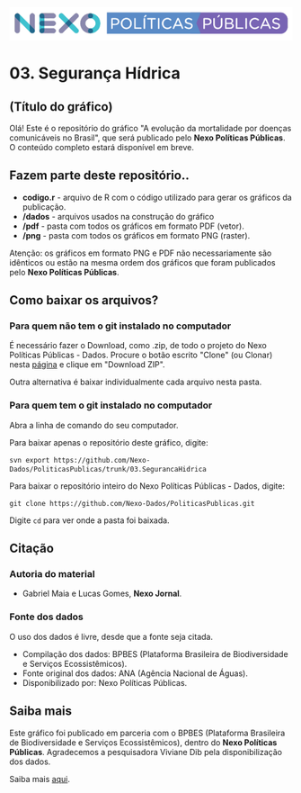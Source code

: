 <img src='https://github.com/Nexo-Dados/PoliticasPublicas/blob/main/nexopp_logofull-cor2.png'>

# 03. Segurança Hídrica
## (Título do gráfico)

Olá! Este é o repositório do gráfico "A evolução da mortalidade por doenças comunicáveis no Brasil", que será publicado pelo **Nexo Políticas Públicas**. O conteúdo completo estará disponível em breve.

## Fazem parte deste repositório..

* **codigo.r** - arquivo de R com o código utilizado para gerar os gráficos da publicação.
* **/dados** - arquivos usados na construção do gráfico
* **/pdf** - pasta com todos os gráficos em formato PDF (vetor).
* **/png** - pasta com todos os gráficos em formato PNG (raster).

Atenção: os gráficos em formato PNG e PDF não necessariamente são idênticos ou estão na mesma ordem dos gráficos que foram publicados pelo **Nexo Políticas Públicas**. 

## Como baixar os arquivos?

### Para quem não tem o git instalado no computador

É necessário fazer o Download, como .zip, de todo o projeto do Nexo Políticas Públicas - Dados. Procure o botão escrito "Clone" (ou Clonar) nesta [página](https://github.com/Nexo-Dados/PoliticasPublicas) e clique em "Download ZIP".

Outra alternativa é baixar individualmente cada arquivo nesta pasta.

### Para quem tem o git instalado no computador


Abra a linha de comando do seu computador.

Para baixar apenas o repositório deste gráfico, digite:

```
svn export https://github.com/Nexo-Dados/PoliticasPublicas/trunk/03.SegurancaHidrica
```

Para baixar o repositório inteiro do Nexo Políticas Públicas - Dados, digite:

```
git clone https://github.com/Nexo-Dados/PoliticasPublicas.git
```

Digite `cd` para ver onde a pasta foi baixada.

## Citação

### Autoria do material

* Gabriel Maia e Lucas Gomes, **Nexo Jornal**.

### Fonte dos dados

O uso dos dados é livre, desde que a fonte seja citada.

* Compilação dos dados: BPBES (Plataforma Brasileira de Biodiversidade e Serviços Ecossistêmicos).
* Fonte original dos dados: ANA (Agência Nacional de Águas).
* Disponibilizado por: Nexo Políticas Públicas.

## Saiba mais

Este gráfico foi publicado em parceria com o BPBES (Plataforma Brasileira de Biodiversidade e Serviços Ecossistêmicos), dentro do **Nexo Políticas Públicas**. Agradecemos a pesquisadora Viviane Dib pela disponibilização dos dados.

Saiba mais [aqui](https://pp.nexojornal.com.br/sobre/Sobre-o-Nexo-Pol%C3%ADticas-P%C3%BAblicas).

